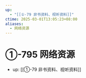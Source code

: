 ```yaml
---
up:
  - "[[①-79 非书资料、视听资料]]"
ctime: 2025-03-01T13:05:23+08:00
aliases:
  - 网络资源
---
```


# ①-795 网络资源

- up: [[①-79 非书资料、视听资料]]
